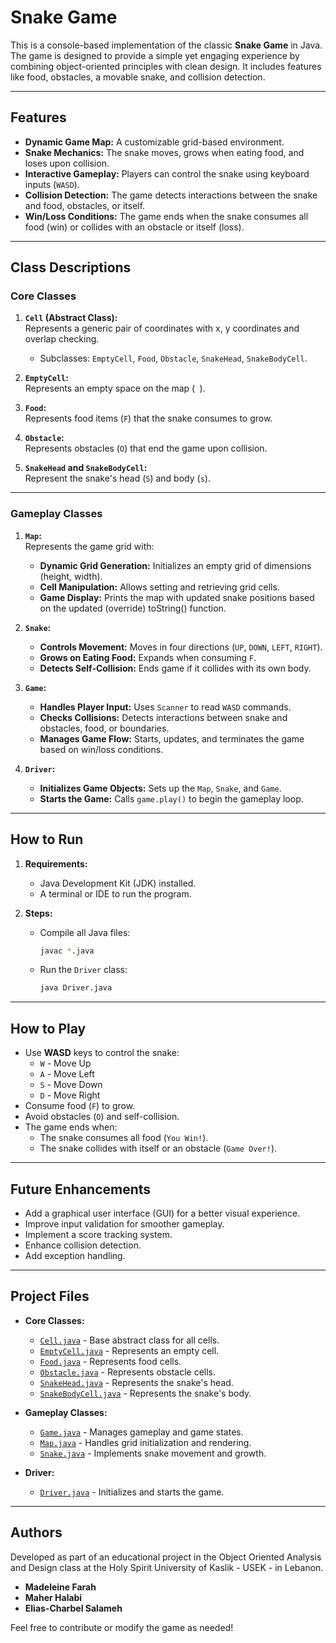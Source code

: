 # Snake Game

This is a console-based implementation of the classic **Snake Game** in Java. The game is designed to provide a simple yet engaging experience by combining object-oriented principles with clean design. It includes features like food, obstacles, a movable snake, and collision detection.

---

## Features

- **Dynamic Game Map:** A customizable grid-based environment.
- **Snake Mechanics:** The snake moves, grows when eating food, and loses upon collision.
- **Interactive Gameplay:** Players can control the snake using keyboard inputs (`WASD`).
- **Collision Detection:** The game detects interactions between the snake and food, obstacles, or itself.
- **Win/Loss Conditions:** The game ends when the snake consumes all food (win) or collides with an obstacle or itself (loss).

---

## Class Descriptions

### Core Classes
1. **`Cell` (Abstract Class):**  
   Represents a generic pair of coordinates with x, y coordinates and overlap checking.
   - Subclasses: `EmptyCell`, `Food`, `Obstacle`, `SnakeHead`, `SnakeBodyCell`.

2. **`EmptyCell`:**  
   Represents an empty space on the map (` `).

3. **`Food`:**  
   Represents food items (`F`) that the snake consumes to grow.

4. **`Obstacle`:**  
   Represents obstacles (`O`) that end the game upon collision.

5. **`SnakeHead` and `SnakeBodyCell`:**  
   Represent the snake's head (`S`) and body (`s`).

---

### Gameplay Classes
1. **`Map`:**  
   Represents the game grid with:
   - **Dynamic Grid Generation:** Initializes an empty grid of dimensions (height, width).
   - **Cell Manipulation:** Allows setting and retrieving grid cells.
   - **Game Display:** Prints the map with updated snake positions based on the updated (override) toString() function.

2. **`Snake`:**  
   - **Controls Movement:** Moves in four directions (`UP`, `DOWN`, `LEFT`, `RIGHT`).
   - **Grows on Eating Food:** Expands when consuming `F`.
   - **Detects Self-Collision:** Ends game if it collides with its own body.

3. **`Game`:**  
   - **Handles Player Input:** Uses `Scanner` to read `WASD` commands.
   - **Checks Collisions:** Detects interactions between snake and obstacles, food, or boundaries.
   - **Manages Game Flow:** Starts, updates, and terminates the game based on win/loss conditions.

4. **`Driver`:**  
   - **Initializes Game Objects:** Sets up the `Map`, `Snake`, and `Game`.
   - **Starts the Game:** Calls `game.play()` to begin the gameplay loop.

---

## How to Run

1. **Requirements:**
   - Java Development Kit (JDK) installed.
   - A terminal or IDE to run the program.

2. **Steps:**
   - Compile all Java files:
     ```bash
     javac *.java
     ```
   - Run the `Driver` class:
     ```bash
     java Driver.java
     ```

---

## How to Play

- Use **WASD** keys to control the snake:
  - `W` - Move Up
  - `A` - Move Left
  - `S` - Move Down
  - `D` - Move Right
- Consume food (`F`) to grow.
- Avoid obstacles (`O`) and self-collision.
- The game ends when:
  - The snake consumes all food (`You Win!`).
  - The snake collides with itself or an obstacle (`Game Over!`).

---

## Future Enhancements

- Add a graphical user interface (GUI) for a better visual experience.
- Improve input validation for smoother gameplay.
- Implement a score tracking system.
- Enhance collision detection.
- Add exception handling.

---

## Project Files

- **Core Classes:**
  - [`Cell.java`](Cell.java) - Base abstract class for all cells.
  - [`EmptyCell.java`](EmptyCell.java) - Represents an empty cell.
  - [`Food.java`](Food.java) - Represents food cells.
  - [`Obstacle.java`](Obstacle.java) - Represents obstacle cells.
  - [`SnakeHead.java`](SnakeHead.java) - Represents the snake's head.
  - [`SnakeBodyCell.java`](SnakeBodyCell.java) - Represents the snake's body.

- **Gameplay Classes:**
  - [`Game.java`](Game.java) - Manages gameplay and game states.
  - [`Map.java`](Map.java) - Handles grid initialization and rendering.
  - [`Snake.java`](Snake.java) - Implements snake movement and growth.

- **Driver:**
  - [`Driver.java`](Driver.java) - Initializes and starts the game.

---

## Authors

Developed as part of an educational project in the Object Oriented Analysis and Design class at the Holy Spirit University of Kaslik - USEK - in Lebanon.
- **Madeleine Farah**
- **Maher Halabi**
- **Elias-Charbel Salameh**

Feel free to contribute or modify the game as needed!

